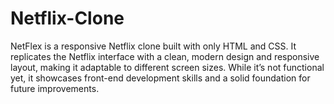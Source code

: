 # Netflix-Clone
NetFlex is a responsive Netflix clone built with only HTML and CSS. It replicates the Netflix interface with a clean, modern design and responsive layout, making it adaptable to different screen sizes. While it’s not functional yet, it showcases front-end development skills and a solid foundation for future improvements.
